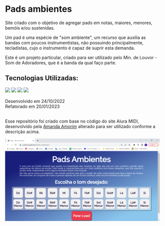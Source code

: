# Pads ambientes

<p>Site criado com o objetivo de agregar pads em notas, maiores, menores, bemóis e/ou sustenidas.</p>

<p>Um pad é uma espécie de "som ambiente", um recurso que auxilia as bandas com poucos instrumentistas, não possuindo principalmente, tecladistas, cujo o instrumento é capaz de suprir esta demanda.</p>

<p>Este é um projeto particular, criado para ser utilizado pelo Min. de Louvor - Som de Adoradores, que é a banda da qual faço parte.</p>

<h2>Tecnologias Utilizadas:</h2>

<div>
 <a href="#"><img src="https://img.shields.io/badge/HTML5-E34F26?style=for-the-badge&logo=html5&logoColor=white"></a>
 <a href="#"><img src="https://img.shields.io/badge/CSS3-1572B6?style=for-the-badge&logo=css3&logoColor=white"></a>
 <a href="#"><img src="https://img.shields.io/badge/JavaScript-F7DF1E?style=for-the-badge&logo=javascript&logoColor=black"></a>
 <a href="#"><img src="https://img.shields.io/badge/Visual_Studio_Code-0078D4?style=for-the-badge&logo=visual%20studio%20code&logoColor=white"></a>
 </div><br>
Desenvolvido em 24/10/2022 <br>
Refatorado em 20/01/2023 <br><br>

<p> Esse repositório foi criado com base no código do site Alura MIDI, desenvolvido pela <a href="https://github.com/amandavsadev/projetosSimples-JS"> Amanda Amorim</a> alterado para ser utilizado conforme a descrição acima.</p>
<div><img alt="Imagem do projeto"src="img/Print Site Pads.PNG"></img></div>
